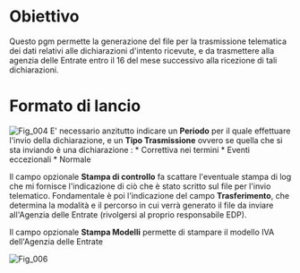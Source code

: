 # Obiettivo
Questo pgm permette la generazione del file per la trasmissione telematica dei dati relativi alle dichiarazioni d'intento ricevute, e da trasmettere alla agenzia delle Entrate entro il 16 del mese successivo alla ricezione di tali dichiarazioni.

# Formato di lancio
![Fig_004](https://doc.smeup.com/immagini/MBDOC_OGG-P_BRIN03/Fig_004.png)
E' necessario anzitutto indicare un **Periodo** per il quale effettuare l'invio della dichiarazione, e un **Tipo Trasmissione** ovvero se quella che si sta inviando è una dichiarazione : 
 \* Correttiva nei termini
 \* Eventi eccezionali
 \* Normale

Il campo opzionale **Stampa di controllo**  fa scattare l'eventuale stampa di log che mi fornisce l'indicazione di ciò che è stato scritto sul file per l'invio telematico.
Fondamentale è poi l'indicazione del campo **Trasferimento**, che determina la modalità e il percorso in cui verrà generato il file da inviare all'Agenzia delle Entrate (rivolgersi al proprio responsabile EDP).

Il campo opzionale **Stampa Modelli**  permette di stampare il modello IVA dell'Agenzia  delle
Entrate

![Fig_006](https://doc.smeup.com/immagini/MBDOC_OGG-P_BRIN03/Fig_006.png)